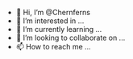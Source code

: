 - 👋 Hi, I’m @Chernferns
- 👀 I’m interested in ...
- 🌱 I’m currently learning ...
- 💞️ I’m looking to collaborate on ...
- 📫 How to reach me ...

<!---
Chernferns/Chernferns is a ✨ special ✨ repository because its `README.md` (this file) appears on your GitHub profile.
You can click the Preview link to take a look at your changes.
--->
